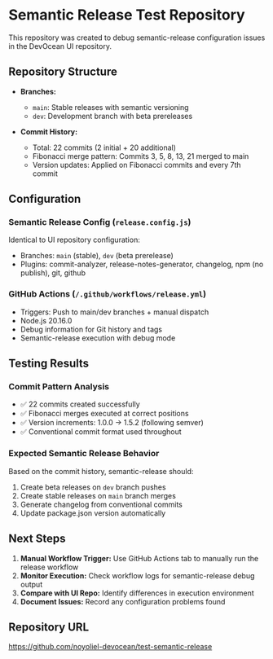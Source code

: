 # Semantic Release Test Repository

This repository was created to debug semantic-release configuration issues in the DevOcean UI repository.

## Repository Structure

- **Branches:**
  - `main`: Stable releases with semantic versioning
  - `dev`: Development branch with beta prereleases

- **Commit History:**
  - Total: 22 commits (2 initial + 20 additional)
  - Fibonacci merge pattern: Commits 3, 5, 8, 13, 21 merged to main
  - Version updates: Applied on Fibonacci commits and every 7th commit

## Configuration

### Semantic Release Config (`release.config.js`)
Identical to UI repository configuration:
- Branches: `main` (stable), `dev` (beta prerelease)
- Plugins: commit-analyzer, release-notes-generator, changelog, npm (no publish), git, github

### GitHub Actions (`/.github/workflows/release.yml`)
- Triggers: Push to main/dev branches + manual dispatch
- Node.js 20.16.0
- Debug information for Git history and tags
- Semantic-release execution with debug mode

## Testing Results

### Commit Pattern Analysis
- ✅ 22 commits created successfully
- ✅ Fibonacci merges executed at correct positions
- ✅ Version increments: 1.0.0 → 1.5.2 (following semver)
- ✅ Conventional commit format used throughout

### Expected Semantic Release Behavior
Based on the commit history, semantic-release should:
1. Create beta releases on `dev` branch pushes
2. Create stable releases on `main` branch merges
3. Generate changelog from conventional commits
4. Update package.json version automatically

## Next Steps

1. **Manual Workflow Trigger:** Use GitHub Actions tab to manually run the release workflow
2. **Monitor Execution:** Check workflow logs for semantic-release debug output
3. **Compare with UI Repo:** Identify differences in execution environment
4. **Document Issues:** Record any configuration problems found

## Repository URL
https://github.com/noyoliel-devocean/test-semantic-release

